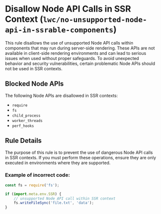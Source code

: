 # Disallow Node API Calls in SSR Context (`lwc/no-unsupported-node-api-in-ssrable-components`)

This rule disallows the use of unsupported Node API calls within components that may run during server-side rendering. These APIs are not available in client-side rendering environments and can lead to serious issues when used without proper safeguards. To avoid unexpected behavior and security vulnerabilities, certain problematic Node APIs should not be used in SSR contexts.

## Blocked Node APIs

The following Node APIs are disallowed in SSR contexts:

-   `require`
-   `fs`
-   `child_process`
-   `worker_threads`
-   `perf_hooks`

## Rule Details

The purpose of this rule is to prevent the use of dangerous Node API calls in SSR contexts. If you must perform these operations, ensure they are only executed in environments where they are supported.

### Example of **incorrect** code:

```js
const fs = require('fs');

if (import.meta.env.SSR) {
    // unsupported Node API call within SSR context
    fs.writeFileSync('file.txt', 'data');
}
```
